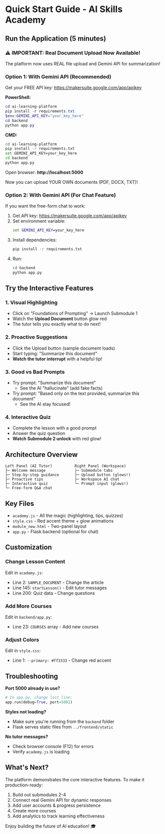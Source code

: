 # Quick Start Guide - AI Skills Academy

## Run the Application (5 minutes)

### ⚠️ IMPORTANT: Real Document Upload Now Available!

The platform now uses REAL file upload and Gemini API for summarization!

### Option 1: With Gemini API (Recommended)
Get your FREE API key: https://makersuite.google.com/app/apikey

**PowerShell:**
```powershell
cd ai-learning-platform
pip install -r requirements.txt
$env:GEMINI_API_KEY="your_key_here"
cd backend
python app.py
```

**CMD:**
```bash
cd ai-learning-platform
pip install -r requirements.txt
set GEMINI_API_KEY=your_key_here
cd backend
python app.py
```

Open browser: **http://localhost:5000**

Now you can upload YOUR OWN documents (PDF, DOCX, TXT)!

### Option 2: With Gemini API (For Chat Feature)
If you want the free-form chat to work:

1. Get API key: https://makersuite.google.com/app/apikey
2. Set environment variable:
   ```cmd
   set GEMINI_API_KEY=your_key_here
   ```
3. Install dependencies:
   ```bash
   pip install -r requirements.txt
   ```
4. Run:
   ```bash
   cd backend
   python app.py
   ```

## Try the Interactive Features

### 1. Visual Highlighting
- Click on "Foundations of Prompting" → Launch Submodule 1
- Watch the **Upload Document** button glow red
- The tutor tells you exactly what to do next!

### 2. Proactive Suggestions  
- Click the Upload button (sample document loads)
- Start typing: "Summarize this document"
- **Watch the tutor interrupt** with a helpful tip!

### 3. Good vs Bad Prompts
- Try prompt: "Summarize this document"
  - See the AI "hallucinate" (add fake facts)
- Try prompt: "Based only on the text provided, summarize this document"
  - See the AI stay focused!

### 4. Interactive Quiz
- Complete the lesson with a good prompt
- Answer the quiz question
- **Watch Submodule 2 unlock** with red glow!

## Architecture Overview

```
Left Panel (AI Tutor)          Right Panel (Workspace)
├─ Welcome message             ├─ Submodule tabs
├─ Step-by-step guidance       ├─ Upload button (glows!)
├─ Proactive tips              ├─ Workspace AI chat
├─ Interactive quiz            └─ Prompt input (glows!)
└─ Free-form Q&A chat
```

## Key Files

- `academy.js` - All the magic (highlighting, tips, quizzes)
- `style.css` - Red accent theme + glow animations
- `module_new.html` - Two-panel layout
- `app.py` - Flask backend (optional for chat)

## Customization

### Change Lesson Content
Edit in `academy.js`:
- Line 2: `SAMPLE_DOCUMENT` - Change the article
- Line 145: `startLesson()` - Edit tutor messages
- Line 200: Quiz data - Change questions

### Add More Courses
Edit in `backend/app.py`:
- Line 23: `COURSES` array - Add new courses

### Adjust Colors
Edit in `style.css`:
- Line 1: `--primary: #ff3333` - Change red accent

## Troubleshooting

**Port 5000 already in use?**
```python
# In app.py, change last line:
app.run(debug=True, port=5001)
```

**Styles not loading?**
- Make sure you're running from the `backend` folder
- Flask serves static files from `../frontend/static`

**No tutor messages?**
- Check browser console (F12) for errors
- Verify `academy.js` is loading

## What's Next?

The platform demonstrates the core interactive features. To make it production-ready:

1. Build out submodules 2-4
2. Connect real Gemini API for dynamic responses
3. Add user accounts & progress persistence
4. Create more courses
5. Add analytics to track learning effectiveness

Enjoy building the future of AI education! 🎓
